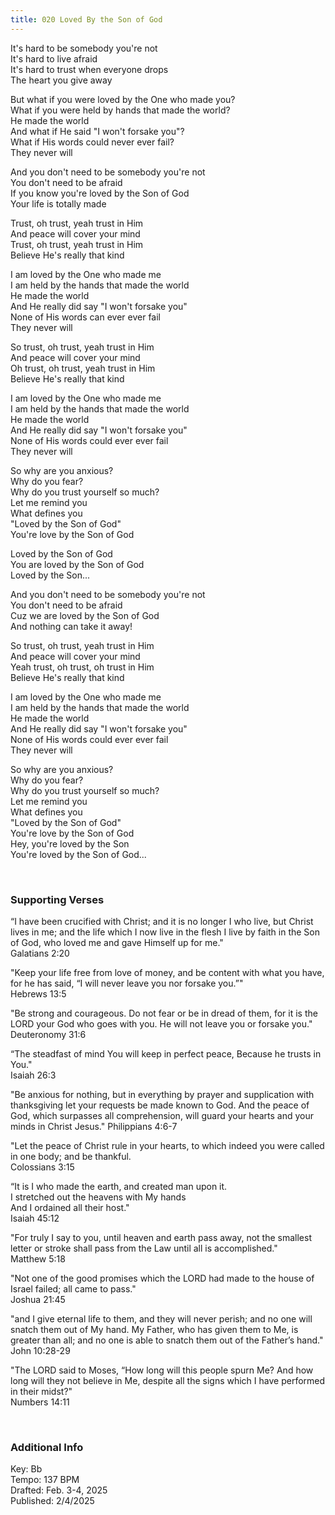 ```yaml
---
title: 020 Loved By the Son of God
---
```


It's hard to be somebody you're not \
It's hard to live afraid \
It's hard to trust when everyone drops \
The heart you give away 

But what if you were loved by the One who made you? \
What if you were held by hands that made the world? \
He made the world \
And what if He said "I won't forsake you"? \
What if His words could never ever fail? \
They never will 

And you don't need to be somebody you're not \
You don't need to be afraid \
If you know you're loved by the Son of God \
Your life is totally made

Trust, oh trust, yeah trust in Him \
And peace will cover your mind \
Trust, oh trust, yeah trust in Him \
Believe He's really that kind 

I am loved by the One who made me \
I am held by the hands that made the world \
He made the world \
And He really did say "I won't forsake you" \
None of His words can ever ever fail \
They never will 

So trust, oh trust, yeah trust in Him \
And peace will cover your mind \
Oh trust, oh trust, yeah trust in Him \
Believe He's really that kind 

I am loved by the One who made me \
I am held by the hands that made the world \
He made the world \
And He really did say "I won't forsake you" \
None of His words could ever ever fail \
They never will 

So why are you anxious? \
Why do you fear? \
Why do you trust yourself so much? \
Let me remind you \
What defines you \
"Loved by the Son of God" \
You're love by the Son of God 

Loved by the Son of God \
You are loved by the Son of God \
Loved by the Son...

And you don't need to be somebody you're not \
You don't need to be afraid \
Cuz we are loved by the Son of God \
And nothing can take it away!

So trust, oh trust, yeah trust in Him \
And peace will cover your mind \
Yeah trust, oh trust, oh trust in Him \
Believe He's really that kind 

I am loved by the One who made me \
I am held by the hands that made the world \
He made the world \
And He really did say "I won't forsake you" \
None of His words could ever ever fail \
They never will 

So why are you anxious? \
Why do you fear? \
Why do you trust yourself so much? \
Let me remind you \
What defines you \
"Loved by the Son of God" \
You're love by the Son of God \
Hey, you're loved by the Son \
You're loved by the Son of God...
 
<br />

### Supporting Verses ###

“I have been crucified with Christ; and it is no longer I who live, but Christ lives in me; and the life which I now live in the flesh I live by faith in the Son of God, who loved me and gave Himself up for me." \
Galatians 2:20

"Keep your life free from love of money, and be content with what you have, for he has said, “I will never leave you nor forsake you.”" \
Hebrews 13:5

"Be strong and courageous. Do not fear or be in dread of them, for it is the LORD your God who goes with you. He will not leave you or forsake you." \
Deuteronomy 31:6

“The steadfast of mind You will keep in perfect peace, Because he trusts in You." \
Isaiah 26:3

"Be anxious for nothing, but in everything by prayer and supplication with thanksgiving let your requests be made known to God.
And the peace of God, which surpasses all comprehension, will guard your hearts and your minds in Christ Jesus."
Philippians 4:6-7

"Let the peace of Christ rule in your hearts, to which indeed you were called in one body; and be thankful. \
Colossians 3:15

“It is I who made the earth, and created man upon it. \
I stretched out the heavens with My hands\
And I ordained all their host." \
Isaiah 45:12

"For truly I say to you, until heaven and earth pass away, not the smallest letter or stroke shall pass from the Law until all is accomplished." \
Matthew 5:18

"Not one of the good promises which the LORD had made to the house of Israel failed; all came to pass." \
Joshua 21:45

"and I give eternal life to them, and they will never perish; and no one will snatch them out of My hand. My Father, who has given them to Me, is greater than all; and no one is able to snatch them out of the Father’s hand." \
John 10:28-29

"The LORD said to Moses, “How long will this people spurn Me? And how long will they not believe in Me, despite all the signs which I have performed in their midst?" \
Numbers 14:11

<br />

### Additional Info

Key: Bb \
Tempo: 137 BPM \
Drafted: Feb. 3-4, 2025 \
Published: 2/4/2025
